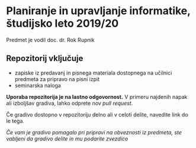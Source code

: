 # Planiranje in upravljanje informatike, študijsko leto 2019/20

Predmet je vodil doc. dr. Rok Rupnik

## Repozitorij vključuje
* zapiske iz predavanj in pisnega materiala dostopnega na učilnici predmeta za pripravo na pisni izpit
* seminarska naloga

**Uporaba repozitorija je na lastno odgovornost.** V primeru najdenih napak ali izboljšav gradiva, lahko odprete nov *pull request*. 

Če gradivo dostopno v repozitoriju delno ali v celoti delite, navedite link do le tega.

*Če vam je gradivo pomagalo pri pripravi na obveznosti iz predmeta, ste vabljeni da gradivo delite in mu podarite zvezdico*
